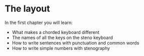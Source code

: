 # The layout

In the first chapter you will learn:

- What makes a chorded keyboard different
- The names of all the keys on the steno keyboard
- How to write sentences with punctuation and common words
- How to write simple numbers with stenography
